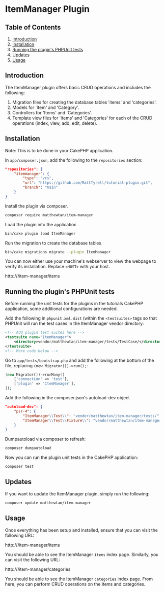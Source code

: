 # ItemManager Plugin

## Table of Contents
1. [Introduction](#introduction)
2. [Installation](#installation)
3. [Running the plugin's PHPUnit tests](#running-the-plugins-phpunit-tests)
4. [Updates](#updates)
5. [Usage](#usage)

## Introduction

The ItemManager plugin offers basic CRUD operations and includes the following:
1. Migration files for creating the database tables 'items' and 'categories'.
2. Models for 'Item' and 'Category'.
3. Controllers for 'Items' and 'Categories'.
4. Template view files for 'Items' and 'Categories' for each of the CRUD operations (index, view, add, edit, delete).

## Installation

Note: This is to be done in your CakePHP application.

In `app/composer.json`, add the following to the `repositories` section:
```json
"repositories": {
    "itemmanager": {
        "type": "vcs",
        "url": "https://github.com/MattTyrell/tutorial-plugin.git",
        "branch": "main"
    }
}
```

Install the plugin via composer.
```bash
composer require matthewtan/item-manager
```

Load the plugin into the application.
```bash
bin/cake plugin load ItemManager
````

Run the migration to create the database tables.
```bash
bin/cake migrations migrate --plugin ItemManager
```

You can now either use your machine's webserver to view the webpage to verify its installation. Replace `<HOST>` with your host.

http://<HOST>/item-manager/items

## Running the plugin's PHPUnit tests

Before running the unit tests for the plugins in the tutorials CakePHP application, some additional configurations are needed.

Add the following in `phpunit.xml.dist` (within the `<testsuites>` tags so that PHPUnit will run the test cases in the ItemManager vendor directory:
```xml
<!-- Add plugin test suites here -->
<testsuite name="ItemManager">
    <directory>vendor/matthewtan/item-manager/tests/TestCase/</directory>
</testsuite>
<!-- More code below -->
```

Go to `app/tests/bootstrap.php` and add the following at the bottom of the file, replacing `(new Migrator())->run();`:
```php
(new Migrator())->runMany([
    ['connection' => 'test'],
    ['plugin' => 'ItemManager'],
]);
```

Add the following in the composer.json's autoload-dev object
```json
"autoload-dev": {
    "psr-4": {
        "ItemManager\\Test\\": "vendor/matthewtan/item-manager/tests/",
        "ItemManager\\Test\\Fixture\\": "vendor/matthewtan/item-manager/tests/Fixture/"
    }
}
```

Dumpautoload via composer to refresh:
```bash
composer dumpautoload
```

Now you can run the plugin unit tests in the CakePHP application:
```bash
composer test
```

## Updates

If you want to update the ItemManager plugin, simply run the following:

```bash
composer update matthewtan/item-manager
```

## Usage
Once everything has been setup and installed, ensure that you can visit the following URL:

http://<HOST>/item-manager/items

You should be able to see the ItemManager `items` index page. Similarly, you can visit the following URL:

http://<HOST>/item-manager/categories

You should be able to see the ItemManager `categories` index page. From here, you can perform CRUD operations on the items and categories.

